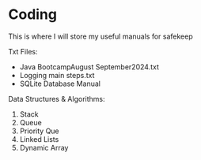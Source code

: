 # Coding
This is where I will store my useful manuals for safekeep


Txt Files:
* Java BootcampAugust September2024.txt
* Logging main steps.txt
* SQLite Database Manual


Data Structures & Algorithms:
1. Stack
2. Queue
3. Priority Que
4. Linked Lists
5. Dynamic Array
